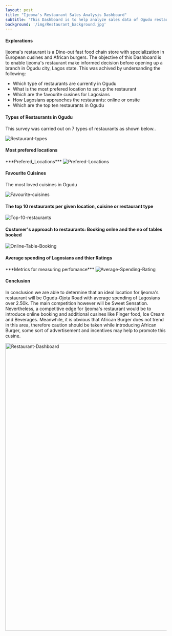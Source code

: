 ```yaml
---
layout: post
title: "Ijeoma's Restaurant Sales Analysis Dashboard"
subtitle: "This Dashboard is to help analyze sales data of Ogudu restaurants."
background: '/img/Restaurant_background.jpg'
---
```



<h4>Explorations</h4>
<p>Ijeoma's restaurant is a Dine-out fast food chain store with specialization in European cusines and African burgers. The objective of this Dashboard is to enable Ijeoma's restaurant make informed decision before opening up a branch in Ogudu city, Lagos state. This was achived by undersanding the following:</p>
<ul>
  <li>Which type of restaurants are currently in Ogudu</li>
  <li>What is the most prefered location to set up the restaurant</li>
  <li>Which are the favourite cusines for Lagosians</li>
  <li>How Lagosians appraoches the restaurants: online or onsite</li>
  <li>Which are the top ten restaurants in Ogudu</li>
</ul>

<h4>Types of Restaurants in Ogudu</h4>
<p>This survey was carried out on 7 types of restaurants as shown below..</p>
<img src="https://i.ibb.co/Mpj5SpC/Restaurant-types.jpg" alt="Restaurant-types" border="0">

<h4>Most prefered locations</h4>
***Prefered_Locations***
<img src="https://i.ibb.co/W0LQ3FJ/Prefered-Locations.jpg" alt="Prefered-Locations" border="0">


<h4>Favourite Cuisines</h4>
<p>The most loved cuisines in Ogudu</p>
<img src="https://i.ibb.co/sJkw7Lc/Favourite-cuisines.jpg" alt="Favourite-cuisines" border="0">


<h4>The top 10 restaurants per given location, cuisine or restaurant type</h4>
<img src="https://i.ibb.co/G2HTrXW/Top-10-restaurants.jpg" alt="Top-10-restaurants" border="0">


<h4>Customer's approach to restaurants: Booking onlne and the no of tables booked</h4>
<img src="https://i.ibb.co/G52h35y/Online-Table-Booking.jpg" alt="Online-Table-Booking" border="0">


<h4>Average spending of Lagosians and thier Ratings</h4>
***Metrics for measuring perfomance***
<img src="https://i.ibb.co/2YJRvWs/Average-Spending-Rating.jpg" alt="Average-Spending-Rating" border="0">


<h4>Conclusion</h4>
<p>In conclusion we are able to determine that an ideal location for Ijeoma's restaurant will be Ogudu-Ojota Road with average spending of Lagosians over 2.50k. The main competition however will be Sweet Sensation. Nevertheless, a competitive edge for Ijeoma's restaurant would be to introduce online booking and additional cusines like Finger food, Ice Cream and Beverages. Meanwhile, it is obvious that African Burger does not trend in this area, therefore caution should be taken while introducing African Burger, some sort of advertisement and incentives may help to promote this cusine.</p>

<img src="https://i.ibb.co/9sCZ1N8/Restaurant-Dashboard.jpg" width="900" alt="Restaurant-Dashboard" border="0">

